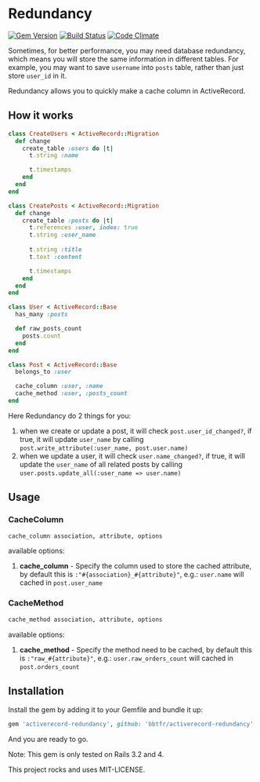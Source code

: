 Redundancy
==========

[![Gem Version](https://fury-badge.herokuapp.com/rb/activerecord-redundancy.png)](http://badge.fury.io/rb/activerecord-redundancy)
[![Build Status](https://api.travis-ci.org/bbtfr/activerecord-redundancy.png?branch=master)](http://travis-ci.org/bbtfr/activerecord-redundancy)
[![Code Climate](https://codeclimate.com/github/bbtfr/activerecord-redundancy.png)](https://codeclimate.com/github/bbtfr/activerecord-redundancy)

Sometimes, for better performance, you may need database redundancy, which means you will store the same information in different tables. For example, you may want to save `username` into `posts` table, rather than just store `user_id` in it.

Redundancy allows you to quickly make a cache column in ActiveRecord.

How it works
------------

```ruby
class CreateUsers < ActiveRecord::Migration
  def change
    create_table :users do |t|
      t.string :name

      t.timestamps
    end
  end
end

class CreatePosts < ActiveRecord::Migration
  def change
    create_table :posts do |t|
      t.references :user, index: true
      t.string :user_name
      
      t.string :title
      t.text :content

      t.timestamps
    end
  end
end

class User < ActiveRecord::Base
  has_many :posts

  def raw_posts_count
    posts.count
  end
end

class Post < ActiveRecord::Base
  belongs_to :user

  cache_column :user, :name
  cache_method :user, :posts_count
end
```

Here Redundancy do 2 things for you:

1. when we create or update a post, it will check `post.user_id_changed?`, if true, it will update `user_name` by calling `post.write_attribute(:user_name, post.user.name)`
2. when we update a user, it will check `user.name_changed?`, if true, it will update the `user_name` of all related posts by calling `user.posts.update_all(:user_name => user.name)`


Usage
-----

### CacheColumn

```ruby
cache_column association, attribute, options
```

available options:

1. __cache_column__ - Specify the column used to store the cached attribute, by default this is `:"#{association}_#{attribute}"`, e.g.: `user.name` will cached in `post.user_name`

### CacheMethod

```ruby
cache_method association, attribute, options
```

available options:

1. __cache_method__ - Specify the method need to be cached, by default this is `:"raw_#{attribute}"`, e.g.: `user.raw_orders_count` will cached in `post.orders_count`

Installation
------------

Install the gem by adding it to your Gemfile and bundle it up:

```ruby
gem 'activerecord-redundancy', github: 'bbtfr/activerecord-redundancy'
```

And you are ready to go.

Note: This gem is only tested on Rails 3.2 and 4.

This project rocks and uses MIT-LICENSE.
